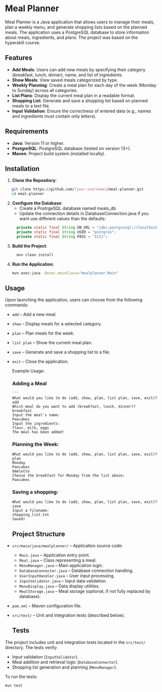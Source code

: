 # Meal Planner

Meal Planner is a Java application that allows users to manage their meals, plan a weekly menu, and generate shopping lists based on the planned meals. The application uses a PostgreSQL database to store information about meals, ingredients, and plans.
The project was based on the hyperskill course.

## Features

- **Add Meals**: Users can add new meals by specifying their category (breakfast, lunch, dinner), name, and list of ingredients.
- **Show Meals**: View saved meals categorized by type.
- **Weekly Planning**: Create a meal plan for each day of the week (Monday to Sunday) across all categories.
- **List Plans**: Display the current meal plan in a readable format.
- **Shopping List**: Generate and save a shopping list based on planned meals to a text file.
- **Input Validation**: Ensure the correctness of entered data (e.g., names and ingredients must contain only letters).

## Requirements

- **Java**: Version 11 or higher.
- **PostgreSQL**: PostgreSQL database (tested on version 13+).
- **Maven**: Project build system (installed locally).

## Installation

1. **Clone the Repository**:
```bash
   git clone https://github.com/[your-username]/meal-planner.git
   cd meal-planner
   ```
2. **Configure the Database**:
   - Create a PostrgeSQL database named meals_db
   - Update the connection details in DatabaseConnection.java if you want use different values than the defaults:
   ```java
     private static final String DB_URL = "jdbc:postgresql://localhost:5432/meals_db";
     private static final String USER = "postgres";
     private static final String PASS = "1111";
   
  3. **Build the Project**:
     ```bash
       mvn clean install

  4. **Run the Application**:
     ```bash
     mvn exec:java -Dexec.mainClass="mealplanner.Main"

  ## Usage

Upon launching the application, users can choose from the following commands:

- `add` – Add a new meal.
- `show` – Display meals for a selected category.
- `plan` – Plan meals for the week.
- `list plan` – Show the current meal plan.
- `save` – Generate and save a shopping list to a file.
- `exit` – Close the application.

  Example Usage:
  
  ### Adding a Meal
      ```
      What would you like to do (add, show, plan, list plan, save, exit)?
      add
      Which meal do you want to add (breakfast, lunch, dinner)?
      breakfast
      Input the meal's name:
      Pancakes
      Input the ingredients:
      flour, milk, eggs
      The meal has been added!

 
  ### Planning the Week:
      
      What would you like to do (add, show, plan, list plan, save, exit)?
      plan
      Monday
      Pancakes
      Omelette
      Choose the breakfast for Monday from the list above:
      Pancakes

  ### Saving a shopping:
      What would you like to do (add, show, plan, list plan, save, exit)?
      save
      Input a filename:
      shopping_list.txt
      Saved!


  ## Project Structure

- `src/main/java/mealplanner/` – Application source code:
  - `Main.java` – Application entry point.
  - `Meal.java` – Class representing a meal.
  - `MenuManager.java` – Main application logic.
  - `DatabaseConnector.java` – Database connection handling.
  - `UserInputHandler.java` – User input processing.
  - `InputValidator.java` – Input data validation.
  - `MenuDisplay.java` – Data display utilities.
  - `MealStorage.java` – Meal storage (optional, if not fully replaced by database).
- `pom.xml` – Maven configuration file.
- `src/test/` – Unit and integration tests (described below).

  ## Tests

The project includes unit and integration tests located in the `src/test/` directory. The tests verify:

- Input validation (`InputValidator`).
- Meal addition and retrieval logic (`DatabaseConnector`).
- Shopping list generation and planning (`MenuManager`).

To run the tests:

```bash
mvn test
